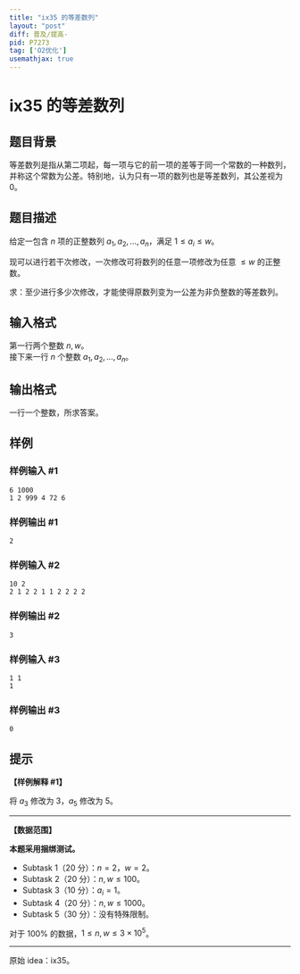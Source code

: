 ```yaml
---
title: "ix35 的等差数列"
layout: "post"
diff: 普及/提高-
pid: P7273
tag: ['O2优化']
usemathjax: true
---
```


# ix35 的等差数列
## 题目背景

等差数列是指从第二项起，每一项与它的前一项的差等于同一个常数的一种数列，并称这个常数为公差。特别地，认为只有一项的数列也是等差数列，其公差视为 $0$。
## 题目描述

给定一包含 $n$ 项的正整数列 $a_1, a_2, \ldots , a_n$，满足 $1 \leq a_i \leq w$。

现可以进行若干次修改，一次修改可将数列的任意一项修改为任意 $\leq w$ 的正整数。

求：至少进行多少次修改，才能使得原数列变为一公差为非负整数的等差数列。
## 输入格式

第一行两个整数 $n, w$。  
接下来一行 $n$ 个整数 $a_1, a_2, \ldots , a_n$。
## 输出格式

一行一个整数，所求答案。
## 样例

### 样例输入 #1
```
6 1000
1 2 999 4 72 6
```
### 样例输出 #1
```
2
```
### 样例输入 #2
```
10 2
2 1 2 2 1 1 2 2 2 2
```
### 样例输出 #2
```
3
```
### 样例输入 #3
```
1 1
1
```
### 样例输出 #3
```
0
```
## 提示

**【样例解释 #1】**

将 $a_3$ 修改为 $3$，$a_5$ 修改为 $5$。

---

**【数据范围】**

**本题采用捆绑测试。**

- Subtask 1（$20$ 分）：$n = 2$，$w = 2$。
- Subtask 2（$20$ 分）：$n, w \leq 100$。
- Subtask 3（$10$ 分）：$a_i = 1$。
- Subtask 4（$20$ 分）：$n, w \leq 1000$。
- Subtask 5（$30$ 分）：没有特殊限制。

对于 $100 \%$ 的数据，$1 \leq n, w \leq 3 \times 10^5$。

---

原始 idea：ix35。
